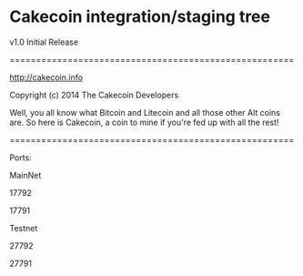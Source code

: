 Cakecoin integration/staging tree
======================================================

v1.0 Initial Release

======================================================


http://cakecoin.info

Copyright (c) 2014 The Cakecoin Developers

Well, you all know what Bitcoin and Litecoin and all those other Alt coins are.
So here is Cakecoin, a coin to mine if you're fed up with all the rest!

======================================================

Ports:


MainNet

17792

17791



Testnet

27792

27791

